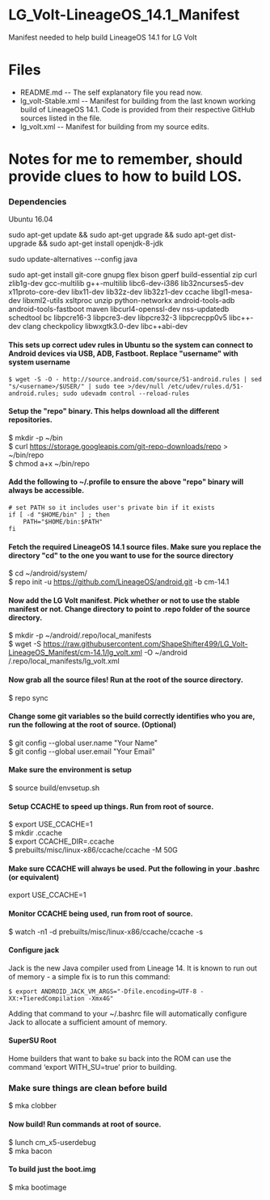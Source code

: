# LG_Volt-LineageOS_14.1_Manifest
Manifest needed to help build LineageOS 14.1 for LG Volt

# Files
* README.md -- The self explanatory file you read now.
* lg_volt-Stable.xml -- Manifest for building from the last known working build of LineageOS 14.1. Code is provided from their respective GitHub sources listed in the file.
* lg_volt.xml -- Manifest for building from my source edits.


# Notes for me to remember, should provide clues to how to build LOS.

### Dependencies
Ubuntu 16.04

sudo apt-get update && sudo apt-get upgrade && sudo apt-get dist-upgrade && sudo apt-get install openjdk-8-jdk

sudo update-alternatives --config java

sudo apt-get install git-core gnupg flex bison gperf build-essential zip curl zlib1g-dev gcc-multilib g++-multilib libc6-dev-i386 lib32ncurses5-dev x11proto-core-dev libx11-dev lib32z-dev lib32z1-dev ccache libgl1-mesa-dev libxml2-utils xsltproc unzip python-networkx android-tools-adb android-tools-fastboot maven libcurl4-openssl-dev nss-updatedb schedtool bc libpcre16-3 libpcre3-dev libpcre32-3 libpcrecpp0v5 libc++-dev clang checkpolicy libwxgtk3.0-dev libc++abi-dev

#### This sets up correct udev rules in Ubuntu so the system can connect to Android devices via USB, ADB, Fastboot.  Replace "username" with system username
```
$ wget -S -O - http://source.android.com/source/51-android.rules | sed "s/<username>/$USER/" | sudo tee >/dev/null /etc/udev/rules.d/51-android.rules; sudo udevadm control --reload-rules
```
#### Setup the "repo" binary. This helps download all the different repositories.
$ mkdir -p ~/bin  
$ curl https://storage.googleapis.com/git-repo-downloads/repo > ~/bin/repo  
$ chmod a+x ~/bin/repo

#### Add the following to ~/.profile to ensure the above "repo" binary will always be accessible.
```
# set PATH so it includes user's private bin if it exists
if [ -d "$HOME/bin" ] ; then
    PATH="$HOME/bin:$PATH"
fi
```

#### Fetch the required LineageOS 14.1 source files. Make sure you replace the directory "cd" to the one you want  to use for the source directory
$ cd ~/android/system/  
$ repo init -u https://github.com/LineageOS/android.git -b cm-14.1

#### Now add the LG Volt manifest. Pick whether or not to use the stable manifest or not. Change directory to point to .repo   folder of the source directory.  
$ mkdir -p ~/android/.repo/local_manifests  
$ wget -S https://raw.githubusercontent.com/ShapeShifter499/LG_Volt-LineageOS_Manifest/cm-14.1/lg_volt.xml -O ~/android /.repo/local_manifests/lg_volt.xml

#### Now grab all the source files! Run at the root of the source directory.
$ repo sync

#### Change some git variables so the build correctly identifies who you are, run the following at the root of source. (Optional) 
$ git config --global user.name "Your Name"  
$ git config --global user.email "Your Email"

#### Make sure the environment is setup
$ source build/envsetup.sh  

#### Setup CCACHE to speed up things. Run from root of source.
$ export USE_CCACHE=1  
$ mkdir .ccache  
$ export CCACHE_DIR=.ccache  
$ prebuilts/misc/linux-x86/ccache/ccache -M 50G

#### Make sure CCACHE will always be used. Put the following in your .bashrc (or equivalent)
export USE_CCACHE=1

#### Monitor CCACHE being used, run from root of source.
$ watch -n1 -d prebuilts/misc/linux-x86/ccache/ccache -s

#### Configure jack
Jack is the new Java compiler used from Lineage 14. It is known to run out of memory - a simple fix is to run this command:
```
$ export ANDROID_JACK_VM_ARGS="-Dfile.encoding=UTF-8 -XX:+TieredCompilation -Xmx4G"
```
Adding that command to your ~/.bashrc file will automatically configure Jack to allocate a sufficient amount of memory.

#### SuperSU Root
Home builders that want to bake su back into the ROM can use the command ‘export WITH_SU=true’ prior to building.

### Make sure things are clean before build
$ mka clobber

#### Now build! Run commands at root of source.
$ lunch cm_x5-userdebug  
$ mka bacon

#### To build just the boot.img
$ mka bootimage
